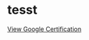 # tesst
[View Google Certification](https://github.com/yourusername/yourrepo/blob/main/googledb37bcbb265a988f.html)
